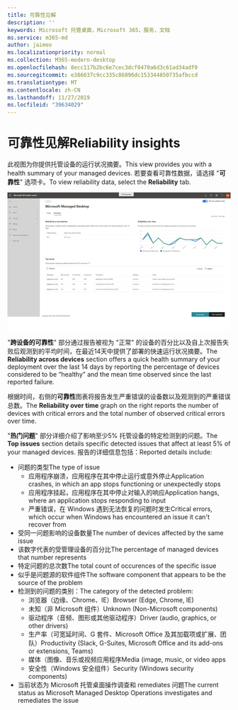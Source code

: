 ```yaml
---
title: 可靠性见解
description: ''
keywords: Microsoft 托管桌面，Microsoft 365，服务，文档
ms.service: m365-md
author: jaimeo
ms.localizationpriority: normal
ms.collection: M365-modern-desktop
ms.openlocfilehash: 8ecc117b2bc6e7cec3dcf0470a6d3c61ad34adf0
ms.sourcegitcommit: e386037c9cc335c86896dc153344850735afbccd
ms.translationtype: MT
ms.contentlocale: zh-CN
ms.lasthandoff: 11/27/2019
ms.locfileid: "39634029"
---
```

# <a name="reliability-insights"></a><span data-ttu-id="ce7a2-103">可靠性见解</span><span class="sxs-lookup"><span data-stu-id="ce7a2-103">Reliability insights</span></span>

<span data-ttu-id="ce7a2-104">此视图为你提供托管设备的运行状况摘要。</span><span class="sxs-lookup"><span data-stu-id="ce7a2-104">This view provides you with a health summary of your managed devices.</span></span> <span data-ttu-id="ce7a2-105">若要查看可靠性数据，请选择 "**可靠性**" 选项卡。</span><span class="sxs-lookup"><span data-stu-id="ce7a2-105">To view reliability data, select the **Reliability** tab.</span></span>


![可靠性窗格](images/insights_reliability.png)

<span data-ttu-id="ce7a2-107">"**跨设备的可靠性**" 部分通过报告被视为 "正常" 的设备的百分比以及自上次报告失败后观测到的平均时间，在最近14天中提供了部署的快速运行状况摘要。</span><span class="sxs-lookup"><span data-stu-id="ce7a2-107">The **Reliability across devices** section offers a quick health summary of your deployment over the last 14 days by reporting the percentage of devices considered to be “healthy” and the mean time observed since the last reported failure.</span></span> 

 
<span data-ttu-id="ce7a2-108">根据时间，右侧的**可靠性**图表将报告发生严重错误的设备数以及观测到的严重错误总数。</span><span class="sxs-lookup"><span data-stu-id="ce7a2-108">The **Reliability over time** graph on the right reports the number of devices with critical errors and the total number of observed critical errors over time.</span></span>

<span data-ttu-id="ce7a2-109">"**热门问题**" 部分详细介绍了影响至少5% 托管设备的特定检测到的问题。</span><span class="sxs-lookup"><span data-stu-id="ce7a2-109">The **Top issues** section details specific detected issues that affect at least 5% of your managed devices.</span></span> <span data-ttu-id="ce7a2-110">报告的详细信息包括：</span><span class="sxs-lookup"><span data-stu-id="ce7a2-110">Reported details include:</span></span>

- <span data-ttu-id="ce7a2-111">问题的类型</span><span class="sxs-lookup"><span data-stu-id="ce7a2-111">The type of issue</span></span>
    - <span data-ttu-id="ce7a2-112">应用程序崩溃，应用程序在其中停止运行或意外停止</span><span class="sxs-lookup"><span data-stu-id="ce7a2-112">Application crashes, in which an app stops functioning or unexpectedly stops</span></span>
    - <span data-ttu-id="ce7a2-113">应用程序挂起，应用程序在其中停止对输入的响应</span><span class="sxs-lookup"><span data-stu-id="ce7a2-113">Application hangs, where an application stops responding to input</span></span>
    - <span data-ttu-id="ce7a2-114">严重错误，在 Windows 遇到无法恢复的问题时发生</span><span class="sxs-lookup"><span data-stu-id="ce7a2-114">Critical errors, which occur when Windows has encountered an issue it can't recover from</span></span>
- <span data-ttu-id="ce7a2-115">受同一问题影响的设备数量</span><span class="sxs-lookup"><span data-stu-id="ce7a2-115">The number of devices affected by the same issue</span></span>
- <span data-ttu-id="ce7a2-116">该数字代表的受管理设备的百分比</span><span class="sxs-lookup"><span data-stu-id="ce7a2-116">The percentage of managed devices that number represents</span></span>
- <span data-ttu-id="ce7a2-117">特定问题的总次数</span><span class="sxs-lookup"><span data-stu-id="ce7a2-117">The total count of occurences of the specific issue</span></span>
- <span data-ttu-id="ce7a2-118">似乎是问题源的软件组件</span><span class="sxs-lookup"><span data-stu-id="ce7a2-118">The software component that appears to be the source of the problem</span></span>
- <span data-ttu-id="ce7a2-119">检测到的问题的类别：</span><span class="sxs-lookup"><span data-stu-id="ce7a2-119">The category of the detected problem:</span></span>
    - <span data-ttu-id="ce7a2-120">浏览器（边缘、Chrome、IE）</span><span class="sxs-lookup"><span data-stu-id="ce7a2-120">Browser (Edge, Chrome, IE)</span></span>
    - <span data-ttu-id="ce7a2-121">未知（非 Microsoft 组件）</span><span class="sxs-lookup"><span data-stu-id="ce7a2-121">Unknown (Non-Microsoft components)</span></span>
    - <span data-ttu-id="ce7a2-122">驱动程序（音频、图形或其他驱动程序）</span><span class="sxs-lookup"><span data-stu-id="ce7a2-122">Driver (audio, graphics, or other drivers)</span></span>
    - <span data-ttu-id="ce7a2-123">生产率（可宽延时间、G 套件、Microsoft Office 及其加载项或扩展、团队）</span><span class="sxs-lookup"><span data-stu-id="ce7a2-123">Productivity (Slack, G-Suites, Microsoft Office and its add-ons or extensions, Teams)</span></span>
    - <span data-ttu-id="ce7a2-124">媒体（图像、音乐或视频应用程序</span><span class="sxs-lookup"><span data-stu-id="ce7a2-124">Media (image, music, or video apps</span></span>
    - <span data-ttu-id="ce7a2-125">安全性（Windows 安全组件）</span><span class="sxs-lookup"><span data-stu-id="ce7a2-125">Security (Windows security components)</span></span>
- <span data-ttu-id="ce7a2-126">当前状态为 Microsoft 托管桌面操作调查和 remediates 问题</span><span class="sxs-lookup"><span data-stu-id="ce7a2-126">The current status as Microsoft Managed Desktop Operations investigates and remediates the issue</span></span>

